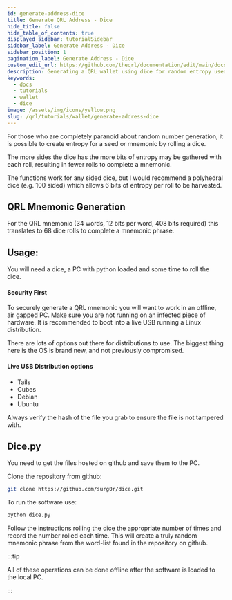 ```yaml
---
id: generate-address-dice
title: Generate QRL Address - Dice
hide_title: false
hide_table_of_contents: true
displayed_sidebar: tutorialSidebar
sidebar_label: Generate Address - Dice
sidebar_position: 1
pagination_label: Generate Address - Dice
custom_edit_url: https://github.com/theqrl/documentation/edit/main/docs/Tutorials/Wallet/generate-address-dice.md
description: Generating a QRL wallet using dice for random entropy used for the address cryptography.
keywords:
  - docs
  - tutorials
  - wallet
  - dice
image: /assets/img/icons/yellow.png
slug: /qrl/tutorials/wallet/generate-address-dice
---
```


For those who are completely paranoid about random number generation, it is possible to create entropy for a seed or mnemonic by rolling a dice. 

The more sides the dice has the more bits of entropy may be gathered with each roll, resulting in fewer rolls to complete a mnemonic.

The functions work for any sided dice, but I would recommend a polyhedral dice (e.g. 100 sided) which allows 6 bits of entropy per roll to be harvested.

## QRL Mnemonic Generation 

For the QRL mnemonic (34 words, 12 bits per word, 408 bits required) this translates to 68 dice rolls to complete a mnemonic phrase.


## Usage: 

You will need a dice, a PC with python loaded and some time to roll the dice.

#### Security First

To securely generate a QRL mnemonic you will want to work in an offline, air gapped PC. Make sure you are not running on an infected piece of hardware. It is recommended to boot into a live USB running a Linux distribution. 

There are lots of options out there for distributions to use. The biggest thing here is the OS is brand new, and not previously compromised.

#### Live USB Distribution options

- Tails
- Cubes
- Debian
- Ubuntu

Always verify the hash of the file you grab to ensure the file is not tampered with.

## Dice.py  

You need to get the files hosted on github and save them to the PC. 

Clone the repository from github:
```bash
git clone https://github.com/surg0r/dice.git
```

To run the software use:

```bash
python dice.py
```

Follow the instructions rolling the dice the appropriate number of times and record the number rolled each time. This will create a truly random mnemonic phrase from the word-list found in the repository on github.


:::tip

All of these operations can be done offline after the software is loaded to the local PC.

:::
